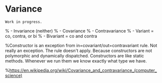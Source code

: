 # Variance

```{warning}
Work in progress.
```

% - Invariance (neither)
% - Covariance
% - Contravariance
% - Variant = co, contra, or bi
% - Bivariant = co and contra

%Constructor is an exception from in=covariant/out=contravariant rule. Not really an exception. The rule doesn't apply. Because constructors are not polymorphic and dynamically dispatched. Constructors are like static methods. Whenever we run them we know exactly what type we have.

%https://en.wikipedia.org/wiki/Covariance_and_contravariance_(computer_science)
